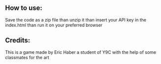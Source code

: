 ## How to use:
Save the code as a zip file than unzip it than insert your API key in the index.html than run it on your preferred browser

## Credits:
This is a game made by Eric Haber a student of Y9C with the help of some classmates for the art
